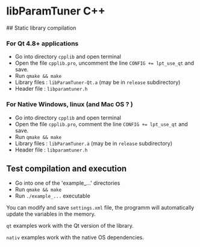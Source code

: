 # libParamTuner C++

## Static library compilation

### For Qt 4.8+ applications

* Go into directory `cpplib` and open terminal
* Open the file `cpplib.pro`, uncomment the line `CONFIG += lpt_use_qt` and save.
* Run `qmake && make`
* Library files : `libParamTuner-Qt.a` (may be in `release` subdirectory)
* Header file : `libparamtuner.h`

### For Native Windows, linux (and Mac OS ? )

* Go into directory `cpplib` and open terminal
* Open the file `cpplib.pro`, comment the line `CONFIG += lpt_use_qt` and save.
* Run `qmake && make`
* Library files : `libParamTuner.a` (may be in `release` subdirectory)
* Header file : `libparamtuner.h`

## Test compilation and execution

* Go into one of the 'example_...' directories
* Run `qmake && make`
* Run `./example_...` executable

You can modify and save `settings.xml` file, the programm will
automatically update the variables in the memory.

`qt` examples work with the Qt version of the library.

`nativ` examples work with the native OS dependencies.
